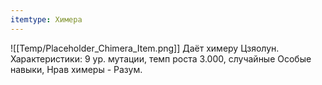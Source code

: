 ```yaml
---
itemtype: Химера
---
```

![[Temp/Placeholder_Chimera_Item.png]]
Даёт химеру Цзяолун. Характеристики: 9 ур. мутации, темп роста 3.000, случайные Особые навыки, Нрав химеры - Разум.
